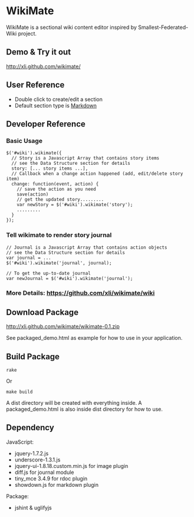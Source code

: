 WikiMate
==============================

WikiMate is a sectional wiki content editor inspired by Smallest-Federated-Wiki project.

Demo & Try it out
------------------------------

<http://xli.github.com/wikimate/>

User Reference
--------

* Double click to create/edit a section
* Default section type is [Markdown](http://daringfireball.net/projects/markdown/)

Developer Reference
----------

### Basic Usage
    $('#wiki').wikimate({
      // Story is a Javascript Array that contains story items
      // see the Data Structure section for details
      story: [... story items ...],
      // Callback when a change action happened (add, edit/delete story item)
      change: function(event, action) {
        // save the action as you need
        save(action)
        // get the updated story.........
        var newStory = $('#wiki').wikimate('story');
        .........
      }
    });

### Tell wikimate to render story journal

    // Journal is a Javascript Array that contains action objects
    // see the Data Structure section for details
    var journal = ... 
    $('#wiki').wikimate('journal', journal);

    // To get the up-to-date journal
    var newJournal = $('#wiki').wikimate('journal');

### More Details: <https://github.com/xli/wikimate/wiki>

Download Package
-------------------------------

http://xli.github.com/wikimate/wikimate-0.1.zip

See packaged_demo.html as example for how to use in your application.

Build Package
-------------------------------

    rake

Or

    make build

A dist directory will be created with everything inside.
A packaged_demo.html is also inside dist directory for how to use.

Dependency
-------------------------------

JavaScript:

* jquery-1.7.2.js
* underscore-1.3.1.js
* jquery-ui-1.8.18.custom.min.js for image plugin
* diff.js for journal module
* tiny_mce 3.4.9 for rdoc plugin
* showdown.js for markdown plugin

Package:

* jshint & uglifyjs


